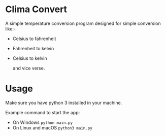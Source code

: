 # Clima Convert

A simple temperature conversion program designed for simple conversion like:-

- Celsius to fahrenheit
- Fahrenheit to kelvin
- Celsius to kelvin

  and vice verse.

# Usage

Make sure you have python 3 installed in your machine.

Example command to start the app:

- On Windows
  `python main.py`
- On Linux and macOS
  `python3 main.py`
